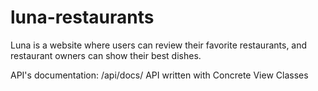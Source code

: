 # luna-restaurants
Luna is a website where users can review their favorite restaurants, and restaurant owners can show their best dishes.

API's documentation: /api/docs/ API written with Concrete View Classes
